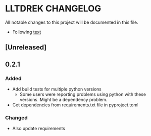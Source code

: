 # LLTDREK CHANGELOG

All notable changes to this project will be documented in this file.
- Following [text](https://keepachangelog.com/en/1.0.0/)

## [Unreleased]

## 0.2.1

### Added

- Add build tests for multiple python versions
    - Some users were reporting problems using python with these versions. Might be a dependency problem.
- Get dependencies from requirements.txt file in pyproject.toml

### Changed

- Also update requirements
